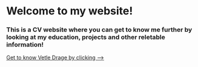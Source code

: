 # Welcome to my website!
### This is a CV website where you can get to know me further by looking at my education, projects and other reletable information!

[Get to know Vetle Drage by clicking --> ](https://vetledrage.github.io/website.html)
